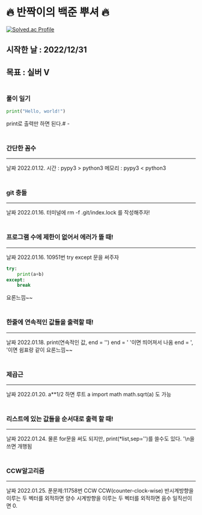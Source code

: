 # 🔥 반짝이의 백준 뿌셔 🔥

[![Solved.ac Profile](http://mazassumnida.wtf/api/v2/generate_badge?boj=junsang819
)](https://solved.ac/junsang819/)
<br>

## 시작한 날 : 2022/12/31
## 목표 : **실버 V**
### <br>풀이 일기
  
```python
print("Hello, world!")
```
print로 출력만 하면 된다.# -

### <br>간단한 꼼수
---
날짜 2022.01.12.
시간 : pypy3 > python3
메모리 : pypy3 < python3

### <br>git 충돌
---
날짜 2022.01.16.
터미널에 
rm -f .git/index.lock
를 작성해주자!

### <br>프로그램 수에 제한이 없어서 에러가 뜰 때!
---
날짜 2022.01.16.
10951번 
try except 문을 써주자
```python
try:
    print(a+b)
except:
    break
```
요론느낌~~

### <br>한줄에 연속적인 값들을 출력할 때!
---
날짜 2022.01.18.
print(연속적인 값, end = '')
end = ' '이면 띄어져서 나옴
end = ', '이면 쉼표랑 같이
요론느낌~~

### <br>제곱근
---
날짜 2022.01.20.
a**1/2 하면 루트 a
import math 
math.sqrt(a) 도 가능

### <br>리스트에 있는 값들을 순서대로 출력 할 때!
---
날짜 2022.01.24.
물론 for문을 써도 되지만, print(*list,sep='')를 쓸수도 있다. '\n을 쓰면 개행됨

### <br>CCW알고리즘
---
날짜 2022.01.25.
푼문제:11758번 CCW
CCW(counter-clock-wise) 반시계방향을 이루는 두 벡터를 외적하면 양수 시계방향을 이루는 두 벡터를 외적하면 음수 일직선이면 0.